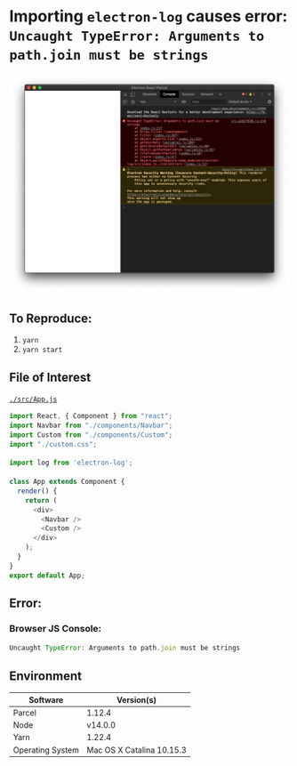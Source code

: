 # Importing `electron-log` causes error: `Uncaught TypeError: Arguments to path.join must be strings`

![screenshot](./screenshot_with_error.png)

## To Reproduce:

1. `yarn`
2. `yarn start`

## File of Interest

[`./src/App.js`](./src/App.js)

```js
import React, { Component } from "react";
import Navbar from "./components/Navbar";
import Custom from "./components/Custom";
import "./custom.css";

import log from 'electron-log';

class App extends Component {
  render() {
    return (
      <div>
        <Navbar />
        <Custom />
      </div>
    );
  }
}
export default App;

```

## Error:

### Browser JS Console:

```js
Uncaught TypeError: Arguments to path.join must be strings
```

## Environment

| Software         | Version(s) |
| ---------------- | ---------- |
| Parcel           | 1.12.4
| Node             | v14.0.0
| Yarn             | 1.22.4
| Operating System | Mac OS X Catalina 10.15.3